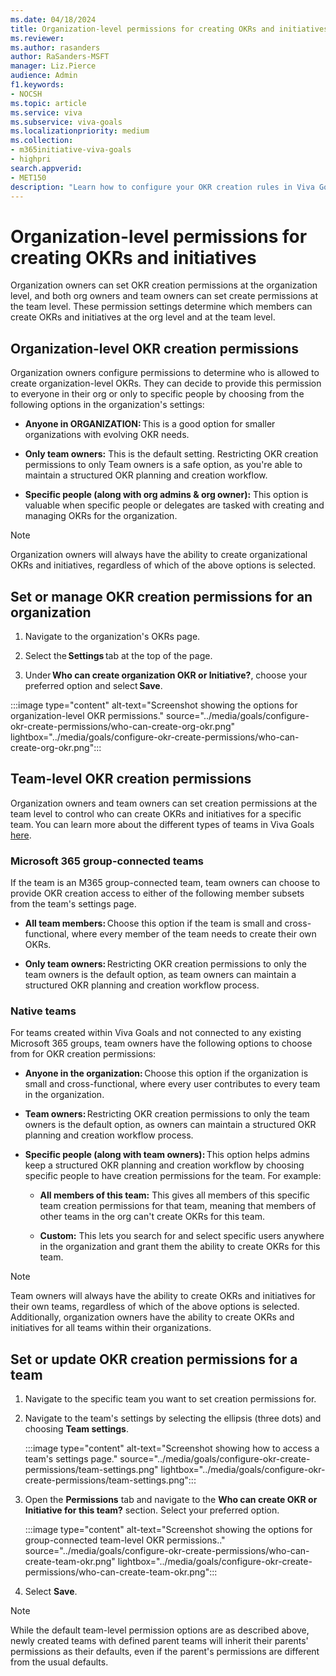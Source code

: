 ```yaml
---
ms.date: 04/18/2024
title: Organization-level permissions for creating OKRs and initiatives
ms.reviewer: 
ms.author: rasanders
author: RaSanders-MSFT
manager: Liz.Pierce
audience: Admin
f1.keywords:
- NOCSH
ms.topic: article
ms.service: viva
ms.subservice: viva-goals
ms.localizationpriority: medium
ms.collection:  
- m365initiative-viva-goals
- highpri  
search.appverid:
- MET150
description: "Learn how to configure your OKR creation rules in Viva Goals"
---
```


# Organization-level permissions for creating OKRs and initiatives

Organization owners can set OKR creation permissions at the organization level, and both org owners and team owners can set create permissions at the team level. These permission settings determine which members can create OKRs and initiatives at the org level and at the team level.

## Organization-level OKR creation permissions

Organization owners configure permissions to determine who is allowed to create organization-level OKRs. They can decide to provide this permission to everyone in their org or only to specific people by choosing from the following options in the organization's settings:

* **Anyone in ORGANIZATION:** This is a good option for smaller organizations with evolving OKR needs.

* **Only team owners:** This is the default setting. Restricting OKR creation permissions to only Team owners is a safe option, as you're able to maintain a structured OKR planning and creation workflow.

* **Specific people (along with org admins & org owner):** This option is valuable when specific people or delegates are tasked with creating and managing OKRs for the organization.

> [!NOTE]
> Organization owners will always have the ability to create organizational OKRs and initiatives, regardless of which of the above options is selected.

## Set or manage OKR creation permissions for an organization

1. Navigate to the organization's OKRs page.

1. Select the **Settings** tab at the top of the page.

1. Under **Who can create organization OKR or Initiative?**, choose your preferred option and select **Save**.

:::image type="content" alt-text="Screenshot showing the options for organization-level OKR permissions." source="../media/goals/configure-okr-create-permissions/who-can-create-org-okr.png" lightbox="../media/goals/configure-okr-create-permissions/who-can-create-org-okr.png":::

## Team-level OKR creation permissions

Organization owners and team owners can set creation permissions at the team level to control who can create OKRs and initiatives for a specific team. You can learn more about the different types of teams in Viva Goals [here](viva-goals-teams-intro.md).

### Microsoft 365 group-connected teams

If the team is an M365 group-connected team, team owners can choose to provide OKR creation access to either of the following member subsets from the team's settings page.  

* **All team members:** Choose this option if the team is small and cross-functional, where every member of the team needs to create their own OKRs.

* **Only team owners:** Restricting OKR creation permissions to only the team owners is the default option, as team owners can maintain a structured OKR planning and creation workflow process.

### Native teams

For teams created within Viva Goals and not connected to any existing Microsoft 365 groups, team owners have the following options to choose from for OKR creation permissions:

* **Anyone in the organization:** Choose this option if the organization is small and cross-functional, where every user contributes to every team in the organization.

* **Team owners:** Restricting OKR creation permissions to only the team owners is the default option, as owners can maintain a structured OKR planning and creation workflow process.

* **Specific people (along with team owners):** This option helps admins keep a structured OKR planning and creation workflow by choosing specific people to have creation permissions for the team. For example:

  * **All members of this team:** This gives all members of this specific team creation permissions for that team, meaning that members of other teams in the org can't create OKRs for this team.

  * **Custom:** This lets you search for and select specific users anywhere in the organization and grant them the ability to create OKRs for this team.

> [!NOTE]
> Team owners will always have the ability to create OKRs and initiatives for their own teams, regardless of which of the above options is selected. Additionally, organization owners have the ability to create OKRs and initiatives for all teams within their organizations.

## Set or update OKR creation permissions for a team

1. Navigate to the specific team you want to set creation permissions for.  

1. Navigate to the team's settings by selecting the ellipsis (three dots) and choosing **Team settings**.

    :::image type="content" alt-text="Screenshot showing how to access a team's settings page." source="../media/goals/configure-okr-create-permissions/team-settings.png" lightbox="../media/goals/configure-okr-create-permissions/team-settings.png":::

1. Open the **Permissions** tab and navigate to the **Who can create OKR or Initiative for this team?** section. Select your preferred option.

    :::image type="content" alt-text="Screenshot showing the options for group-connected team-level OKR permissions.." source="../media/goals/configure-okr-create-permissions/who-can-create-team-okr.png" lightbox="../media/goals/configure-okr-create-permissions/who-can-create-team-okr.png":::

1. Select **Save**.

> [!NOTE]
> While the default team-level permission options are as described above, newly created teams with defined parent teams will inherit their parents' permissions as their defaults, even if the parent's permissions are different from the usual defaults.
